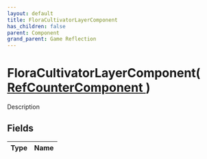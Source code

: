 ```yaml
---
layout: default
title: FloraCultivatorLayerComponent
has_children: false
parent: Component
grand_parent: Game Reflection
---
```

# FloraCultivatorLayerComponent( [ RefCounterComponent ](/docs/game-reflection/components/ref_counter_component) )
Description 

## Fields

| Type | Name |
|:-------------|:--------------|

